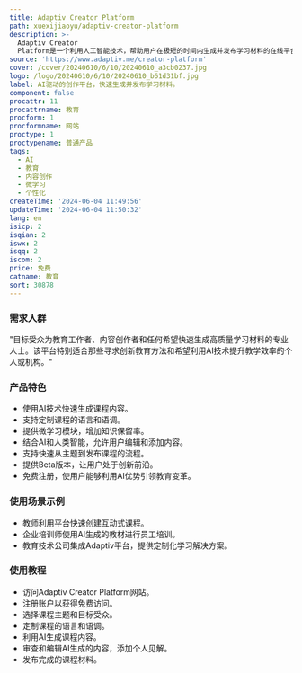 ```yaml
---
title: Adaptiv Creator Platform
path: xuexijiaoyu/adaptiv-creator-platform
description: >-
  Adaptiv Creator
  Platform是一个利用人工智能技术，帮助用户在极短的时间内生成并发布学习材料的在线平台。它允许用户选择主题和受众，定制语言和语调，并快速地从主题到发布课程。平台结合了AI和人类智能，用户可以审查和编辑AI生成的内容，并添加自己的见解。Adaptiv旨在通过提供最新的信息，帮助学习者为未来做好准备。
source: 'https://www.adaptiv.me/creator-platform'
cover: /cover/20240610/6/10/20240610_a3cb0237.jpg
logo: /logo/20240610/6/10/20240610_b61d31bf.jpg
label: AI驱动的创作平台，快速生成并发布学习材料。
component: false
procattr: 11
procattrname: 教育
procform: 1
procformname: 网站
proctype: 1
proctypename: 普通产品
tags:
  - AI
  - 教育
  - 内容创作
  - 微学习
  - 个性化
createTime: '2024-06-04 11:49:56'
updateTime: '2024-06-04 11:50:32'
lang: en
isicp: 2
isqian: 2
iswx: 2
isqq: 2
iscom: 2
price: 免费
catname: 教育
sort: 30878
---
```




### 需求人群
"目标受众为教育工作者、内容创作者和任何希望快速生成高质量学习材料的专业人士。该平台特别适合那些寻求创新教育方法和希望利用AI技术提升教学效率的个人或机构。"

### 产品特色
* 使用AI技术快速生成课程内容。
* 支持定制课程的语言和语调。
* 提供微学习模块，增加知识保留率。
* 结合AI和人类智能，允许用户编辑和添加内容。
* 支持快速从主题到发布课程的流程。
* 提供Beta版本，让用户处于创新前沿。
* 免费注册，使用户能够利用AI优势引领教育变革。

### 使用场景示例
* 教师利用平台快速创建互动式课程。
* 企业培训师使用AI生成的教材进行员工培训。
* 教育技术公司集成Adaptiv平台，提供定制化学习解决方案。

### 使用教程
* 访问Adaptiv Creator Platform网站。
* 注册账户以获得免费访问。
* 选择课程主题和目标受众。
* 定制课程的语言和语调。
* 利用AI生成课程内容。
* 审查和编辑AI生成的内容，添加个人见解。
* 发布完成的课程材料。

  

